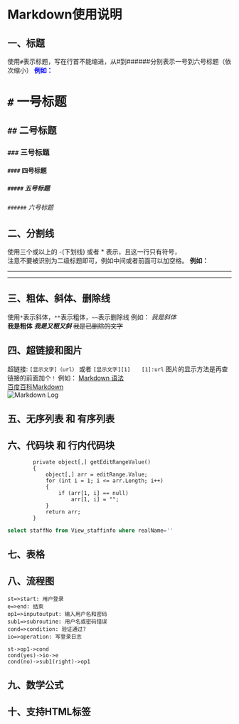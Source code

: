 # Markdown使用说明
## 一、标题
使用`#`表示标题，写在行首不能缩进，从#到######分别表示一号到六号标题（依次缩小）
**<font color=blue> 例如：</font>**
# `#` 一号标题
## `##` 二号标题 
### `###` 三号标题 
#### `####` 四号标题
##### `#####` 五号标题 
###### `######` 六号标题 
## 二、分割线
使用三个或以上的 -(下划线) 或者 * 表示，且这一行只有符号，<br/>注意不要被识别为二级标题即可，例如中间或者前面可以加空格。
**例如：**
___
***
## 三、粗体、斜体、删除线
使用`*`表示斜体，`**`表示粗体，`~~`表示删除线
例如：
*我是斜体*  
**我是粗体** 
***我是又粗又斜*** 
~~我是已删除的文字~~
## 四、超链接和图片
超链接: `[显示文字]（url）` 
或者 `[显示文字][1]  `
     ` [1]:url`
图片的显示方法是再查链接的前面加个`！`
例如：
[Markdown 语法](https://blog.csdn.net/afei__/article/details/80717153)<br/>
[百度百科Markdown](https://baike.baidu.com/item/markdown/3245829?fr=aladdin)<br/>
![Markdown Log](https://bkimg.cdn.bcebos.com/pic/d009b3de9c82d158ccbf98bc1b430ed8bc3eb135e42e?x-bce-process=image/resize,m_lfit,w_440,limit_1/format,f_auto)

## 五、无序列表 和 有序列表

## 六、代码块 和 行内代码块
```CSharp
        private object[,] getEditRangeValue()
        {
            object[,] arr = editRange.Value;
            for (int i = 1; i <= arr.Length; i++)
            {
                if (arr[1, i] == null)
                    arr[1, i] = "";
            }
            return arr;
        }
```
```sql
select staffNo from View_staffinfo where realName=''
```
## 七、表格

## 八、流程图

```flow
st=>start: 用户登录
e=>end: 结束
op1=>inputoutput: 输入用户名和密码
sub1=>subroutine: 用户名或密码错误
cond=>condition: 验证通过?
io=>operation: 写登录日志

st->op1->cond
cond(yes)->io->e
cond(no)->sub1(right)->op1
```

## 九、数学公式

## 十、支持HTML标签